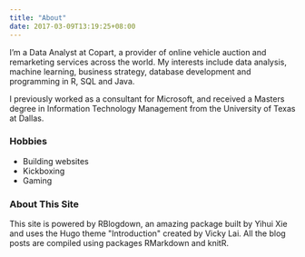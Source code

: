 ```yaml
---
title: "About"
date: 2017-03-09T13:19:25+08:00
---
```


I’m a Data Analyst at Copart, a provider of online vehicle auction and remarketing services across the world. My interests include data analysis, machine learning, business strategy, database development and programming in R, SQL and Java.

I previously worked as a consultant for Microsoft, and received a Masters degree in Information Technology Management from the University of Texas at Dallas.

### Hobbies

* Building websites
* Kickboxing
* Gaming

### About This Site

This site is powered by RBlogdown, an amazing package built by Yihui Xie and uses the Hugo theme "Introduction" created by Vicky Lai. All the blog posts are compiled using packages RMarkdown and knitR.